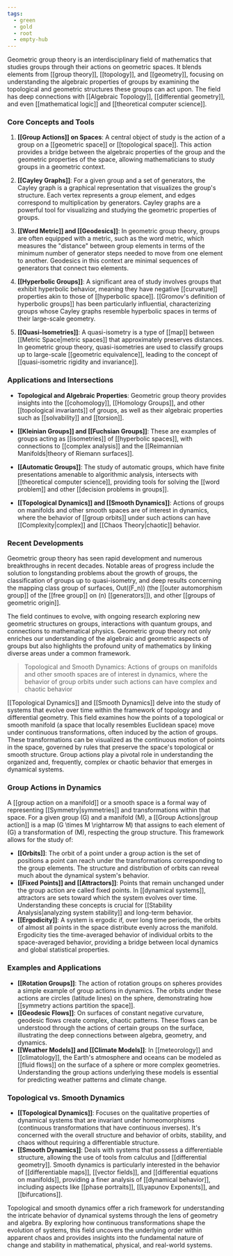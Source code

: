 ```yaml
---
tags:
  - green
  - gold
  - root
  - empty-hub
---
```


Geometric group theory is an interdisciplinary field of mathematics that studies groups through their actions on geometric spaces. It blends elements from [[group theory]], [[topology]], and [[geometry]], focusing on understanding the algebraic properties of groups by examining the topological and geometric structures these groups can act upon. The field has deep connections with [[Algebraic Topology]], [[differential geometry]], and even [[mathematical logic]] and [[theoretical computer science]].

### Core Concepts and Tools

1. **[[Group Actions]] on Spaces**: A central object of study is the action of a group on a [[geometric space]] or [[topological space]]. This action provides a bridge between the algebraic properties of the group and the geometric properties of the space, allowing mathematicians to study groups in a geometric context.

2. **[[Cayley Graphs]]**: For a given group and a set of generators, the Cayley graph is a graphical representation that visualizes the group's structure. Each vertex represents a group element, and edges correspond to multiplication by generators. Cayley graphs are a powerful tool for visualizing and studying the geometric properties of groups.

3. **[[Word Metric]] and [[Geodesics]]**: In geometric group theory, groups are often equipped with a metric, such as the word metric, which measures the "distance" between group elements in terms of the minimum number of generator steps needed to move from one element to another. Geodesics in this context are minimal sequences of generators that connect two elements.

4. **[[Hyperbolic Groups]]**: A significant area of study involves groups that exhibit hyperbolic behavior, meaning they have negative [[curvature]] properties akin to those of [[hyperbolic space]]. [[Gromov's definition of hyperbolic groups]] has been particularly influential, characterizing groups whose Cayley graphs resemble hyperbolic spaces in terms of their large-scale geometry.

5. **[[Quasi-Isometries]]**: A quasi-isometry is a type of [[map]] between [[Metric Space|metric spaces]] that approximately preserves distances. In geometric group theory, quasi-isometries are used to classify groups up to large-scale [[geometric equivalence]], leading to the concept of [[quasi-isometric rigidity and invariance]].

### Applications and Intersections

- **Topological and Algebraic Properties**: Geometric group theory provides insights into the [[cohomology]], [[Homology Groups]], and other [[topological invariants]] of groups, as well as their algebraic properties such as [[solvability]] and [[torsion]].

- **[[Kleinian Groups]] and [[Fuchsian Groups]]**: These are examples of groups acting as [[isometries]] of [[hyperbolic spaces]], with connections to [[complex analysis]] and the [[Reimannian Manifolds|theory of Riemann surfaces]].

- **[[Automatic Groups]]**: The study of automatic groups, which have finite presentations amenable to algorithmic analysis, intersects with [[theoretical computer science]], providing tools for solving the [[word problem]] and other [[decision problems in groups]].

- **[[Topological Dynamics]] and [[Smooth Dynamics]]**: Actions of groups on manifolds and other smooth spaces are of interest in dynamics, where the behavior of [[group orbits]] under such actions can have [[Complexity|complex]] and [[Chaos Theory|chaotic]] behavior.

### Recent Developments

Geometric group theory has seen rapid development and numerous breakthroughs in recent decades. Notable areas of progress include the solution to longstanding problems about the growth of groups, the classification of groups up to quasi-isometry, and deep results concerning the mapping class group of surfaces, Out(\(F_n\)) (the [[outer automorphism group]] of the [[free group]] on \(n\) [[generators]]), and other [[groups of geometric origin]].

The field continues to evolve, with ongoing research exploring new geometric structures on groups, interactions with quantum groups, and connections to mathematical physics. Geometric group theory not only enriches our understanding of the algebraic and geometric aspects of groups but also highlights the profound unity of mathematics by linking diverse areas under a common framework.

>Topological and Smooth Dynamics: Actions of groups on manifolds and other smooth spaces are of interest in dynamics, where the behavior of group orbits under such actions can have complex and chaotic behavior

[[Topological Dynamics]] and [[Smooth Dynamics]] delve into the study of systems that evolve over time within the framework of topology and differential geometry. This field examines how the points of a topological or smooth manifold (a space that locally resembles Euclidean space) move under continuous transformations, often induced by the action of groups. These transformations can be visualized as the continuous motion of points in the space, governed by rules that preserve the space's topological or smooth structure. Group actions play a pivotal role in understanding the organized and, frequently, complex or chaotic behavior that emerges in dynamical systems.

### Group Actions in Dynamics

A [[group action on a manifold]] or a smooth space is a formal way of representing [[Symmetry|symmetries]] and transformations within that space. For a given group \(G\) and a manifold \(M\), a [[Group Actions|group action]] is a map \(G \times M \rightarrow M\) that assigns to each element of \(G\) a transformation of \(M\), respecting the group structure. This framework allows for the study of:

- **[[Orbits]]**: The orbit of a point under a group action is the set of positions a point can reach under the transformations corresponding to the group elements. The structure and distribution of orbits can reveal much about the dynamical system's behavior.
- **[[Fixed Points]] and [[Attractors]]**: Points that remain unchanged under the group action are called fixed points. In [[dynamical systems]], attractors are sets toward which the system evolves over time. Understanding these concepts is crucial for [[Stability Analysis|analyzing system stability]] and long-term behavior.
- **[[Ergodicity]]**: A system is ergodic if, over long time periods, the orbits of almost all points in the space distribute evenly across the manifold. Ergodicity ties the time-averaged behavior of individual orbits to the space-averaged behavior, providing a bridge between local dynamics and global statistical properties.

### Examples and Applications

- **[[Rotation Groups]]**: The action of rotation groups on spheres provides a simple example of group actions in dynamics. The orbits under these actions are circles (latitude lines) on the sphere, demonstrating how [[symmetry actions partition the space]].
- **[[Geodesic Flows]]**: On surfaces of constant negative curvature, geodesic flows create complex, chaotic patterns. These flows can be understood through the actions of certain groups on the surface, illustrating the deep connections between algebra, geometry, and dynamics.
- **[[Weather Models]] and [[Climate Models]]**: In [[meteorology]] and [[climatology]], the Earth's atmosphere and oceans can be modeled as [[fluid flows]] on the surface of a sphere or more complex geometries. Understanding the group actions underlying these models is essential for predicting weather patterns and climate change.

### Topological vs. Smooth Dynamics

- **[[Topological Dynamics]]**: Focuses on the qualitative properties of dynamical systems that are invariant under homeomorphisms (continuous transformations that have continuous inverses). It's concerned with the overall structure and behavior of orbits, stability, and chaos without requiring a differentiable structure.
- **[[Smooth Dynamics]]**: Deals with systems that possess a differentiable structure, allowing the use of tools from calculus and [[differential geometry]]. Smooth dynamics is particularly interested in the behavior of [[differentiable maps]], [[vector fields]], and [[differential equations on manifolds]], providing a finer analysis of [[dynamical behavior]], including aspects like [[phase portraits]], [[Lyapunov Exponents]], and [[bifurcations]].

Topological and smooth dynamics offer a rich framework for understanding the intricate behavior of dynamical systems through the lens of geometry and algebra. By exploring how continuous transformations shape the evolution of systems, this field uncovers the underlying order within apparent chaos and provides insights into the fundamental nature of change and stability in mathematical, physical, and real-world systems.